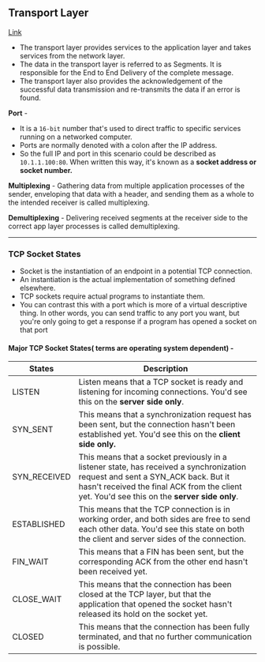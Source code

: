 ## Transport Layer
[Link](https://www.geeksforgeeks.org/layers-of-osi-model/)

* The transport layer provides services to the application layer and takes services from the network layer. 
* The data in the transport layer is referred to as Segments. It is responsible for the End to End Delivery of the complete message. 
* The transport layer also provides the acknowledgement of the successful data transmission and re-transmits the data if an error is found.


**Port** - 
* It is a `16-bit` number that's used to direct traffic to specific services running on a networked computer.
* Ports are normally denoted with a colon after the IP address. 
* So the full IP and port in this scenario could be described as `10.1.1.100:80`. When written this way, it's known as a **socket address or socket number.**


**Multiplexing** - Gathering data from multiple application processes of the sender, enveloping that data with a header, and sending them as a whole to the intended receiver is called multiplexing.

**Demultiplexing** - Delivering received segments at the receiver side to the correct app layer processes is called demultiplexing. 


---

### TCP Socket States
* Socket is the instantiation of an endpoint in a potential TCP connection.
*  An instantiation is the actual implementation of something defined elsewhere. 
*  TCP sockets require actual programs to instantiate them. 
*  You can contrast this with a port which is more of a virtual descriptive thing. In other words, you can send traffic to any port you want, but you're only going to get a response if a program has opened a socket on that port

#### Major TCP Socket States( terms are operating system dependent) - 
| States | Description | 
| ------ | ----------- |
| LISTEN |  Listen means that a TCP socket is ready and listening for incoming connections. You'd see this on the **server side only**. |
| SYN_SENT | This means that a synchronization request has been sent, but the connection hasn't been established yet. You'd see this on the **client side only.** |
| SYN_RECEIVED | This means that a socket previously in a listener state, has received a synchronization request and sent a SYN_ACK back. But it hasn't received the final ACK from the client yet. You'd see this on the **server side only**. |
| ESTABLISHED | This means that the TCP connection is in working order, and both sides are free to send each other data. You'd see this state on both the client and server sides of the connection. |
| FIN_WAIT | This means that a FIN has been sent, but the corresponding ACK from the other end hasn't been received yet. | 
| CLOSE_WAIT | This means that the connection has been closed at the TCP layer, but that the application that opened the socket hasn't released its hold on the socket yet.|
| CLOSED | This means that the connection has been fully terminated, and that no further communication is possible.|

